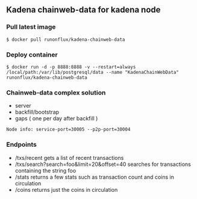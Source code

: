 ## Kadena chainweb-data for kadena node
### Pull latest image
```shell script
$ docker pull runonflux/kadena-chainweb-data
```
### Deploy container
```shell script
$ docker run -d -p 8888:8888 -v --restart=always /local/path:/var/lib/postgresql/data --name "KadenaChainWebData" runonflux/kadena-chainweb-data
```
### Chainweb-data complex solution
- server 
- backfill/bootstrap
- gaps ( one per day after backfill ) 

```shell script
Node info: service-port=30005 --p2p-port=30004
```

### Endpoints

- /txs/recent gets a list of recent transactions
- /txs/search?search=foo&limit=20&offset=40 searches for transactions containing the string foo
- /stats returns a few stats such as transaction count and coins in circulation
- /coins returns just the coins in circulation
